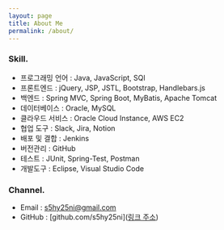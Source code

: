 ```yaml
---
layout: page
title: About Me
permalink: /about/
---
```


### Skill.
- 프로그래밍 언어 : Java, JavaScript, SQl<br>
- 프론트엔드 : jQuery, JSP, JSTL, Bootstrap, Handlebars.js<br>
- 백엔드 : Spring MVC, Spring Boot, MyBatis, Apache Tomcat<br>
- 데이터베이스 : Oracle, MySQL<br>
- 클라우드 서비스 : Oracle Cloud Instance, AWS EC2<br>
- 협업 도구 : Slack, Jira, Notion<br>
- 배포 및 결합 : Jenkins<br>
- 버전관리 : GitHub<br>
- 테스트 : JUnit, Spring-Test, Postman<br>
- 개발도구 : Eclipse, Visual Studio Code<br>

### Channel.
- Email : s5hy25ni@gmail.com<br>
- GitHub : [github.com/s5hy25ni]([링크 주소](https://github.com/s5hy25ni))
